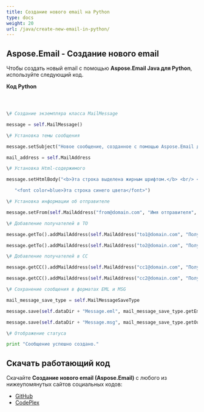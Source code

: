```yaml
---
title: Создание нового email на Python
type: docs
weight: 20
url: /java/create-new-email-in-python/
---
```


## **Aspose.Email - Создание нового email**
Чтобы создать новый email с помощью **Aspose.Email Java для Python**, используйте следующий код.

**Код Python**

``` python



\# Создание экземпляра класса MailMessage

message = self.MailMessage()

\# Установка темы сообщения

message.setSubject("Новое сообщение, созданное с помощью Aspose.Email для Java")

mail_address = self.MailAddress

\# Установка Html-содержимого

message.setHtmlBody("<b>Эта строка выделена жирным шрифтом.</b> <br/> <br/>" +

   "<font color=blue>Эта строка синего цвета</font>")

\# Установка информации об отправителе

message.setFrom(self.MailAddress("from@domain.com", "Имя отправителя", False))

\# Добавление получателей в TO

message.getTo().addMailAddress(self.MailAddress("to1@domain.com", "Получатель 1", False))

message.getTo().addMailAddress(self.MailAddress("to2@domain.com", "Получатель 2", False))

\# Добавление получателей в CC

message.getCC().addMailAddress(self.MailAddress("cc1@domain.com", "Получатель 3", False))

message.getCC().addMailAddress(self.MailAddress("cc2@domain.com", "Получатель 4", False))

\# Сохранение сообщения в форматах EML и MSG

mail_message_save_type = self.MailMessageSaveType

message.save(self.dataDir + "Message.eml", mail_message_save_type.getEmlFormat())

message.save(self.dataDir + "Message.msg", mail_message_save_type.getOutlookMessageFormat())

\# Отображение статуса

print "Сообщение успешно создано."

```
## **Скачать работающий код**
Скачайте **Создание нового email (Aspose.Email)** с любого из нижеупомянутых сайтов социальных кодов:

- [GitHub](https://github.com/aspose-email/Aspose.Email-for-Java/releases/tag/Aspose.Email_Java_for_Python-v1.0)
- [CodePlex](http://asposeemailjavapython.codeplex.com/releases/)
